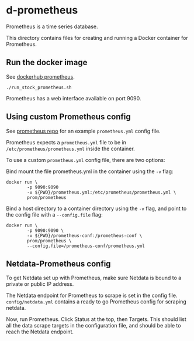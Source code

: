 # d-prometheus

Prometheus is a time series database.

This directory contains files for creating and running 
a Docker container for Prometheus. 

## Run the docker image

See [dockerhub prometheus](https://hub.docker.com/r/prom/prometheus/).

```
./run_stock_prometheus.sh
```

Prometheus has a web interface available on port 9090.

## Using custom Prometheus config

See [prometheus repo](https://github.com/prometheus/prometheus/blob/master/documentation/examples/prometheus.yml)
for an example `prometheus.yml` config file.

Prometheus expects a `prometheus.yml` file to be in `/etc/prometheus/prometheus.yml`
inside the container.

To use a custom `prometheus.yml` config file, there are two options:

Bind mount the file prometheus.yml in the container using the `-v` flag:

```
docker run \
        -p 9090:9090 
        -v ${PWD}/prometheus.yml:/etc/prometheus/prometheus.yml \
        prom/prometheus
```

Bind a host directory to a container directory using the `-v` flag, and point to the config file with a `--config.file` flag:

```
docker run \
        -p 9090:9090 \
        -v ${PWD}/prometheus-conf:/prometheus-conf \
        prom/prometheus \
        --config.file=/prometheus-conf/prometheus.yml
```

## Netdata-Prometheus config

To get Netdata set up with Prometheus, make sure Netdata is bound
to a private or public IP address.

The Netdata endpoint for Prometheus to scrape is set in the 
config file. `config/netdata.yml` contains a ready to go 
Prometheus config for scraping netdata.

Now, run Prometheus. Click Status at the top, then Targets.
This should list all the data scrape targets in the configuration
file, and should be able to reach the Netdata endpoint.

